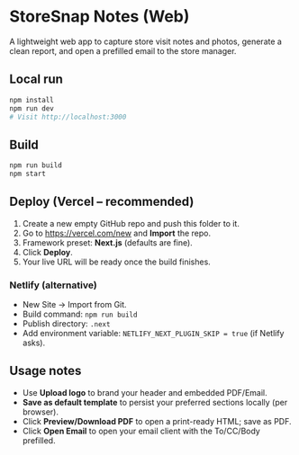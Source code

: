 # StoreSnap Notes (Web)

A lightweight web app to capture store visit notes and photos, generate a clean report, and open a prefilled email to the store manager.

## Local run

```bash
npm install
npm run dev
# Visit http://localhost:3000
```

## Build

```bash
npm run build
npm start
```

## Deploy (Vercel – recommended)

1. Create a new empty GitHub repo and push this folder to it.
2. Go to https://vercel.com/new and **Import** the repo.
3. Framework preset: **Next.js** (defaults are fine).
4. Click **Deploy**.
5. Your live URL will be ready once the build finishes.

### Netlify (alternative)

- New Site -> Import from Git.
- Build command: `npm run build`
- Publish directory: `.next`
- Add environment variable: `NETLIFY_NEXT_PLUGIN_SKIP = true` (if Netlify asks).

## Usage notes

- Use **Upload logo** to brand your header and embedded PDF/Email.
- **Save as default template** to persist your preferred sections locally (per browser).
- Click **Preview/Download PDF** to open a print-ready HTML; save as PDF.
- Click **Open Email** to open your email client with the To/CC/Body prefilled.
